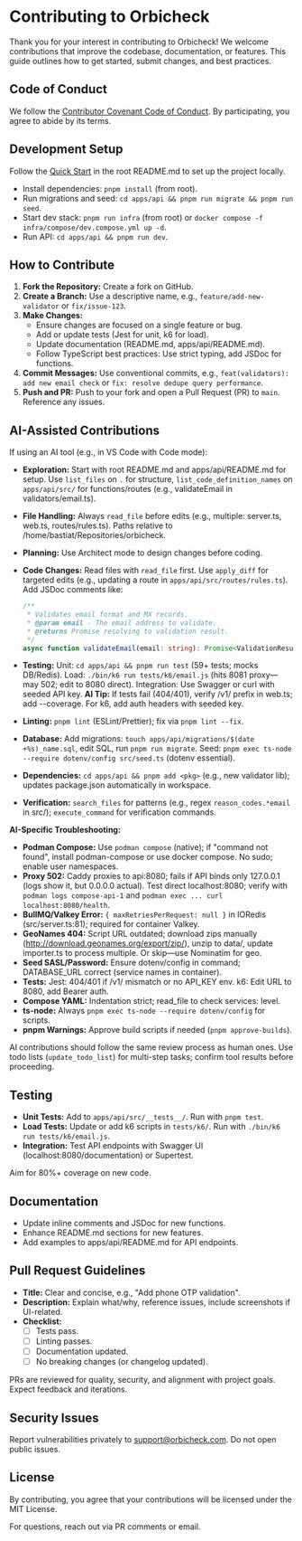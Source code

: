 # Contributing to Orbicheck

Thank you for your interest in contributing to Orbicheck! We welcome contributions that improve the codebase, documentation, or features. This guide outlines how to get started, submit changes, and best practices.

## Code of Conduct

We follow the [Contributor Covenant Code of Conduct](https://www.contributor-covenant.org/version/2/1/code_of_conduct/). By participating, you agree to abide by its terms.

## Development Setup

Follow the [Quick Start](README.md#quick-start) in the root README.md to set up the project locally.

- Install dependencies: `pnpm install` (from root).
- Run migrations and seed: `cd apps/api && pnpm run migrate && pnpm run seed`.
- Start dev stack: `pnpm run infra` (from root) or `docker compose -f infra/compose/dev.compose.yml up -d`.
- Run API: `cd apps/api && pnpm run dev`.

## How to Contribute

1. **Fork the Repository:** Create a fork on GitHub.
2. **Create a Branch:** Use a descriptive name, e.g., `feature/add-new-validator` or `fix/issue-123`.
3. **Make Changes:** 
   - Ensure changes are focused on a single feature or bug.
   - Add or update tests (Jest for unit, k6 for load).
   - Update documentation (README.md, apps/api/README.md).
   - Follow TypeScript best practices: Use strict typing, add JSDoc for functions.
4. **Commit Messages:** Use conventional commits, e.g., `feat(validators): add new email check` or `fix: resolve dedupe query performance`.
5. **Push and PR:** Push to your fork and open a Pull Request (PR) to `main`. Reference any issues.

## AI-Assisted Contributions

If using an AI tool (e.g., in VS Code with Code mode):
- **Exploration:** Start with root README.md and apps/api/README.md for setup. Use `list_files` on `.` for structure, `list_code_definition_names` on `apps/api/src/` for functions/routes (e.g., validateEmail in validators/email.ts).
- **File Handling:** Always `read_file` before edits (e.g., multiple: server.ts, web.ts, routes/rules.ts). Paths relative to /home/bastiat/Repositories/orbicheck.

- **Planning:** Use Architect mode to design changes before coding.
- **Code Changes:** Read files with `read_file` first. Use `apply_diff` for targeted edits (e.g., updating a route in `apps/api/src/routes/rules.ts`). Add JSDoc comments like:
  ```typescript
  /**
   * Validates email format and MX records.
   * @param email - The email address to validate.
   * @returns Promise resolving to validation result.
   */
  async function validateEmail(email: string): Promise<ValidationResult> { ... }
  ```
- **Testing:** Unit: `cd apps/api && pnpm run test` (59+ tests; mocks DB/Redis). Load: `./bin/k6 run tests/k6/email.js` (hits 8081 proxy—may 502; edit to 8080 direct). Integration: Use Swagger or curl with seeded API key.
  **AI Tip:** If tests fail (404/401), verify /v1/ prefix in web.ts; add --coverage. For k6, add auth headers with seeded key.
- **Linting:** `pnpm lint` (ESLint/Prettier); fix via `pnpm lint --fix`.
- **Database:** Add migrations: `touch apps/api/migrations/$(date +%s)_name.sql`, edit SQL, run `pnpm run migrate`. Seed: `pnpm exec ts-node --require dotenv/config src/seed.ts` (dotenv essential).
- **Dependencies:** `cd apps/api && pnpm add <pkg>` (e.g., new validator lib); updates package.json automatically in workspace.
- **Verification:** `search_files` for patterns (e.g., regex `reason_codes.*email` in src/); `execute_command` for verification commands.

**AI-Specific Troubleshooting:**
- **Podman Compose:** Use `podman compose` (native); if "command not found", install podman-compose or use docker compose. No sudo; enable user namespaces.
- **Proxy 502:** Caddy proxies to api:8080; fails if API binds only 127.0.0.1 (logs show it, but 0.0.0.0 actual). Test direct localhost:8080; verify with `podman logs compose-api-1` and `podman exec ... curl localhost:8080/health`.
- **BullMQ/Valkey Error:** `{ maxRetriesPerRequest: null }` in IORedis (src/server.ts:81); required for container Valkey.
- **GeoNames 404:** Script URL outdated; download zips manually (http://download.geonames.org/export/zip/), unzip to data/, update importer.ts to process multiple. Or skip—use Nominatim for geo.
- **Seed SASL/Password:** Ensure dotenv/config in command; DATABASE_URL correct (service names in container).
- **Tests:** Jest: 404/401 if /v1/ mismatch or no API_KEY env. k6: Edit URL to 8080, add Bearer auth.
- **Compose YAML:** Indentation strict; read_file to check services: level.
- **ts-node:** Always `pnpm exec ts-node --require dotenv/config` for scripts.
- **pnpm Warnings:** Approve build scripts if needed (`pnpm approve-builds`).

AI contributions should follow the same review process as human ones. Use todo lists (`update_todo_list`) for multi-step tasks; confirm tool results before proceeding.

## Testing

- **Unit Tests:** Add to `apps/api/src/__tests__/`. Run with `pnpm test`.
- **Load Tests:** Update or add k6 scripts in `tests/k6/`. Run with `./bin/k6 run tests/k6/email.js`.
- **Integration:** Test API endpoints with Swagger UI (localhost:8080/documentation) or Supertest.

Aim for 80%+ coverage on new code.

## Documentation

- Update inline comments and JSDoc for new functions.
- Enhance README.md sections for new features.
- Add examples to apps/api/README.md for API endpoints.

## Pull Request Guidelines

- **Title:** Clear and concise, e.g., "Add phone OTP validation".
- **Description:** Explain what/why, reference issues, include screenshots if UI-related.
- **Checklist:**
  - [ ] Tests pass.
  - [ ] Linting passes.
  - [ ] Documentation updated.
  - [ ] No breaking changes (or changelog updated).

PRs are reviewed for quality, security, and alignment with project goals. Expect feedback and iterations.

## Security Issues

Report vulnerabilities privately to support@orbicheck.com. Do not open public issues.

## License

By contributing, you agree that your contributions will be licensed under the MIT License.

For questions, reach out via PR comments or email.